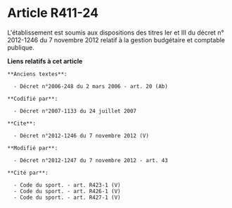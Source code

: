 # Article R411-24

L'établissement est soumis aux dispositions des titres Ier et III du décret n° 2012-1246 du 7 novembre 2012 relatif à la
gestion budgétaire et comptable publique.

**Liens relatifs à cet article**

	**Anciens textes**:

	  - Décret n°2006-248 du 2 mars 2006 - art. 20 (Ab)

	**Codifié par**:

	  - Décret n°2007-1133 du 24 juillet 2007

	**Cite**:

	  - Décret n°2012-1246 du 7 novembre 2012 (V)

	**Modifié par**:

	  - Décret n°2012-1247 du 7 novembre 2012 - art. 43

	**Cité par**:

	  - Code du sport. - art. R423-1 (V)
	  - Code du sport. - art. R426-1 (V)
	  - Code du sport. - art. R427-1 (V)
